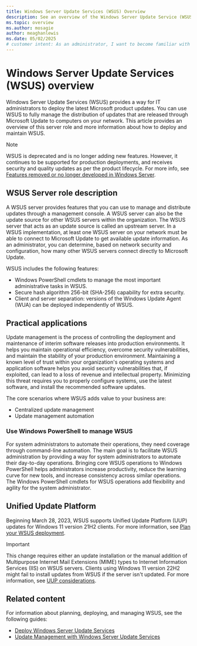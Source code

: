 ```yaml
---
title: Windows Server Update Services (WSUS) Overview
description: See an overview of the Windows Server Update Service (WSUS) Server role, including its features, applications, and support for Unified Update Platform (UUP).
ms.topic: overview
ms.author: mosagie
author: meaghanlewis
ms.date: 05/02/2025
# customer intent: As an administrator, I want to become familiar with Windows Server Update Service (WSUS) Server role features for distributing updates to computers on my network so that I can maintain operational efficiency, overcome security vulnerabilities, and maintain the stability of my production environment.
---
```


# Windows Server Update Services (WSUS) overview

Windows Server Update Services (WSUS) provides a way for IT administrators to deploy the latest Microsoft product updates. You can use WSUS to fully manage the distribution of updates that are released through Microsoft Update to computers on your network. This article provides an overview of this server role and more information about how to deploy and maintain WSUS.

> [!NOTE]
> WSUS is deprecated and is no longer adding new features. However, it continues to be supported for production deployments, and receives security and quality updates as per the product lifecycle. For more info, see [Features removed or no longer developed in Windows Server](../../../get-started/removed-deprecated-features-windows-server.md).

## WSUS Server role description

A WSUS server provides features that you can use to manage and distribute updates through a management console. A WSUS server can also be the update source for other WSUS servers within the organization. The WSUS server that acts as an update source is called an upstream server. In a WSUS implementation, at least one WSUS server on your network must be able to connect to Microsoft Update to get available update information. As an administrator, you can determine, based on network security and configuration, how many other WSUS servers connect directly to Microsoft Update.

WSUS includes the following features:

- Windows PowerShell cmdlets to manage the most important administrative tasks in WSUS.
- Secure hash algorithm 256-bit (SHA-256) capability for extra security.
- Client and server separation: versions of the Windows Update Agent (WUA) can be deployed independently of WSUS.

## Practical applications

Update management is the process of controlling the deployment and maintenance of interim software releases into production environments. It helps you maintain operational efficiency, overcome security vulnerabilities, and maintain the stability of your production environment. Maintaining a known level of trust within your organization's operating systems and application software helps you avoid security vulnerabilities that, if exploited, can lead to a loss of revenue and intellectual property. Minimizing this threat requires you to properly configure systems, use the latest software, and install the recommended software updates.

The core scenarios where WSUS adds value to your business are:

- Centralized update management
- Update management automation

### Use Windows PowerShell to manage WSUS

For system administrators to automate their operations, they need coverage through command-line automation. The main goal is to facilitate WSUS administration by providing a way for system administrators to automate their day-to-day operations. Bringing core WSUS operations to Windows PowerShell helps administrators increase productivity, reduce the learning curve for new tools, and increase consistency across similar operations. The Windows PowerShell cmdlets for WSUS operations add flexibility and agility for the system administrator.

## Unified Update Platform

Beginning March 28, 2023, WSUS supports Unified Update Platform (UUP) updates for Windows 11 version 21H2 clients. For more information, see [Plan your WSUS deployment](../plan/plan-your-wsus-deployment.md).

> [!IMPORTANT]
> This change requires either an update installation or the manual addition of Multipurpose Internet Mail Extensions (MIME) types to Internet Information Services (IIS) on WSUS servers. Clients using Windows 11 version 22H2 might fail to install updates from WSUS if the server isn't updated. For more information, see [UUP considerations](../plan/plan-your-wsus-deployment.md#uup-considerations).

## Related content

For information about planning, deploying, and managing WSUS, see the following guides:

- [Deploy Windows Server Update Services](../deploy/deploy-windows-server-update-services.md)
- [Update Management with Windows Server Update Services](../manage/update-management-with-windows-server-update-services.md)
